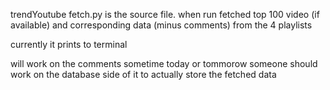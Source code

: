 trendYoutube
fetch.py is the source file. when run fetched top 100 video (if available) and corresponding data (minus comments) from the 4 playlists

currently it prints to terminal

will work on the comments sometime today or tommorow someone should work on the database side of it to actually store the fetched data
